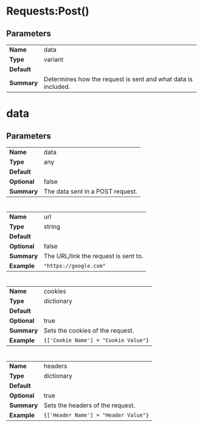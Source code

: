 # Requests:Post()
## Parameters
|   |   |
--- | ---
| **Name** | data |
| **Type** | variant |
| **Default** |  |
| **Summary** | Determines how the request is sent and what data is included. |

# data
## Parameters

|   |   |
--- | ---
| **Name** | data |
| **Type** | any |
| **Default** |  |
| **Optional** | false |
| **Summary** | The data sent in a POST request. |

# 

|   |   |
--- | ---
| **Name** | url |
| **Type** | string |
| **Default** |  |
| **Optional** | false |
| **Summary** | The URL/link the request is sent to. |
| **Example** | ```"https://google.com"``` |

# 

|   |   |
--- | ---
| **Name** | cookies |
| **Type** | dictionary |
| **Default** |  |
| **Optional** | true |
| **Summary** | Sets the cookies of the request. |
| **Example** | ```{['Cookie Name'] = "Cookie Value"}``` |

# 

|   |   |
--- | ---
| **Name** | headers |
| **Type** | dictionary |
| **Default** |  |
| **Optional** | true |
| **Summary** | Sets the headers of the request. |
| **Example** | ```{['Header Name'] = "Header Value"}``` |
